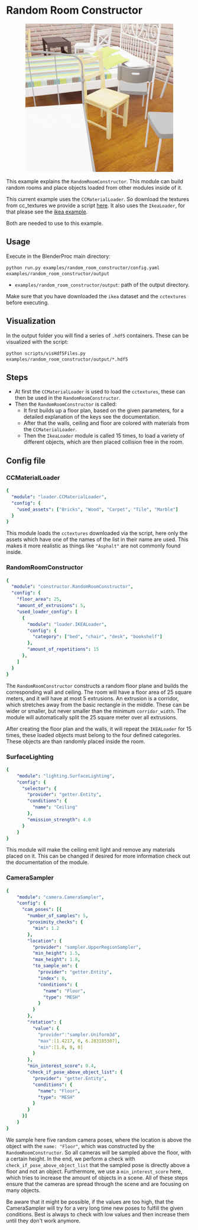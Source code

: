 # Random Room Constructor

<p align="center">
<img src="rendered_example.jpg" alt="Front readme image" width=400>
</p>

This example explains the `RandomRoomConstructor`. This module can build random rooms and place objects loaded from other modules inside of it.

This current example uses the `CCMaterialLoader`. So download the textures from cc_textures we provide a script [here](../../scripts/download_cc_textures.py).
It also uses the `IkeaLoader`, for that please see the [ikea example](../ikea/README.md). 

Both are needed to use to this example.

## Usage

Execute in the BlenderProc main directory:

```
python run.py examples/random_room_constructor/config.yaml examples/random_room_constructor/output
``` 

* `examples/random_room_constructor/output`: path of the output directory.

Make sure that you have downloaded the `ikea` dataset and the `cctextures` before executing.

## Visualization

In the output folder you will find a series of `.hdf5` containers. These can be visualized with the script:

```
python scripts/visHdf5Files.py examples/random_room_constructor/output/*.hdf5
``` 

## Steps

* At first the `CCMaterialLoader` is used to load the `cctextures`, these can then be used in the `RandomRoomConstructor`.
* Then the `RandomRoomConstructor` is called:
  * It first builds up a floor plan, based on the given parameters, for a detailed explanation of the keys see the documentation.
  * After that the walls, ceiling and floor are colored with materials from the `CCMaterialLoader`.  
  * Then the `IkeaLoader` module is called 15 times, to load a variety of different objects, which are then placed collision free in the room.
 
## Config file

### CCMaterialLoader 

```yaml
{
  "module": "loader.CCMaterialLoader",
  "config": {
    "used_assets": ["Bricks", "Wood", "Carpet", "Tile", "Marble"]
  }
}
```

This module loads the `cctextures` downloaded via the script, here only the assets which have one of the names of the list in their name are used.
This makes it more realistic as things like `"Asphalt"` are not commonly found inside.

### RandomRoomConstructor 

```yaml
{
  "module": "constructor.RandomRoomConstructor",
  "config": {
    "floor_area": 25,
    "amount_of_extrusions": 5,
    "used_loader_config": [
      {
        "module": "loader.IKEALoader",
        "config": {
          "category": ["bed", "chair", "desk", "bookshelf"]
        },
        "amount_of_repetitions": 15
      },
    ]
  }
}
```

The `RandomRoomConstructor` constructs a random floor plane and builds the corresponding wall and ceiling.
The room will have a floor area of 25 square meters, and it will have at most 5 extrusions. 
An extrusion is a corridor, which stretches away from the basic rectangle in the middle. 
These can be wider or smaller, but never smaller than the minimum `corridor_width`.
The module will automatically split the 25 square meter over all extrusions.

After creating the floor plan and the walls, it will repeat the `IKEALoader` for 15 times, these loaded objects must belong to the four defined categories.
These objects are than randomly placed inside the room. 

### SurfaceLighting

```yaml
{
    "module": "lighting.SurfaceLighting",
    "config": {
      "selector": {
        "provider": "getter.Entity",
        "conditions": {
          "name": "Ceiling"
        },
        "emission_strength": 4.0
      }
    }
}
```

This module will make the ceiling emit light and remove any materials placed on it. 
This can be changed if desired for more information check out the documentation of the module.

### CameraSampler

```yaml
{
    "module": "camera.CameraSampler",
    "config": {
      "cam_poses": [{
        "number_of_samples": 5,
        "proximity_checks": {
          "min": 1.2
        },
        "location": {
          "provider": "sampler.UpperRegionSampler",
          "min_height": 1.5,
          "max_height": 1.8,
          "to_sample_on": {
            "provider": "getter.Entity",
            "index": 0,
            "conditions": {
              "name": "Floor",
              "type": "MESH"
            }
          }
        },
        "rotation": {
          "value": {
            "provider":"sampler.Uniform3d",
            "max":[1.4217, 0, 6.283185307],
            "min":[1.0, 0, 0]
          }
        },
        "min_interest_score": 0.4,
        "check_if_pose_above_object_list": {
          "provider": "getter.Entity",
          "conditions": {
            "name": "Floor",
            "type": "MESH"
          }
        }
      }]
    }
}
```

We sample here five random camera poses, where the location is above the object with the `name: "Floor"`, which was constructed by the `RandomRoomConstructor`.
So all cameras will be sampled above the floor, with a certain height.
In the end, we perform a check with `check_if_pose_above_object_list` that the sampled pose is directly above a floor and not an object.
Furthermore, we use a `min_interest_score` here, which tries to increase the amount of objects in a scene. 
All of these steps ensure that the cameras are spread through the scene and are focusing on many objects.

Be aware that it might be possible, if the values are too high, that the CameraSampler will try for a very long time new poses to fulfill the given conditions.
Best is always to check with low values and then increase them until they don't work anymore.

